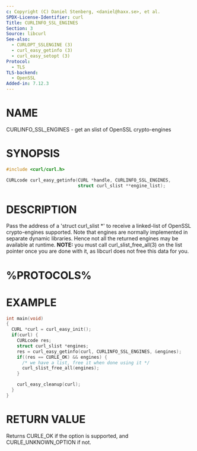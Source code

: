 ```yaml
---
c: Copyright (C) Daniel Stenberg, <daniel@haxx.se>, et al.
SPDX-License-Identifier: curl
Title: CURLINFO_SSL_ENGINES
Section: 3
Source: libcurl
See-also:
  - CURLOPT_SSLENGINE (3)
  - curl_easy_getinfo (3)
  - curl_easy_setopt (3)
Protocol:
  - TLS
TLS-backend:
  - OpenSSL
Added-in: 7.12.3
---
```


# NAME

CURLINFO_SSL_ENGINES - get an slist of OpenSSL crypto-engines

# SYNOPSIS

~~~c
#include <curl/curl.h>

CURLcode curl_easy_getinfo(CURL *handle, CURLINFO_SSL_ENGINES,
                           struct curl_slist **engine_list);
~~~

# DESCRIPTION

Pass the address of a 'struct curl_slist *' to receive a linked-list of
OpenSSL crypto-engines supported. Note that engines are normally implemented
in separate dynamic libraries. Hence not all the returned engines may be
available at runtime. **NOTE:** you must call curl_slist_free_all(3)
on the list pointer once you are done with it, as libcurl does not free this
data for you.

# %PROTOCOLS%

# EXAMPLE

~~~c
int main(void)
{
  CURL *curl = curl_easy_init();
  if(curl) {
    CURLcode res;
    struct curl_slist *engines;
    res = curl_easy_getinfo(curl, CURLINFO_SSL_ENGINES, &engines);
    if((res == CURLE_OK) && engines) {
      /* we have a list, free it when done using it */
      curl_slist_free_all(engines);
    }

    curl_easy_cleanup(curl);
  }
}
~~~

# RETURN VALUE

Returns CURLE_OK if the option is supported, and CURLE_UNKNOWN_OPTION if not.
